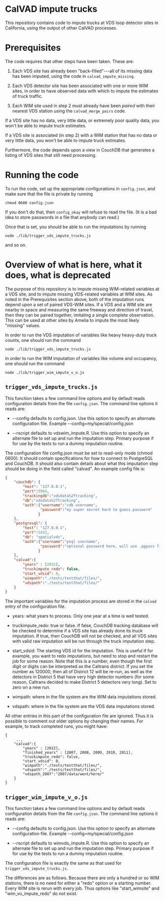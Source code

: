 # CalVAD impute trucks

This repository contains code to impute trucks at VDS loop detector
sites in California, using the output of other CalVAD processes.

# Prerequisites

The code requires that other steps have been taken.  These are:

1. Each VDS site has already been "back-filled"---all of its missing
   data has been imputed, using the code in `calvad_impute_missing`.

2. Each VDS detector site has been associated with one or more WIM
   sites, in order to have observed data with which to impute the
   estimates of truck traffic.

3. Each WIM site used in step 2 must already have been *paired* with
   their nearest VDS station using the `calvad_merge_pairs` code.

If a VDS site has no data, very little data, or extremely poor quality
data, you won't be able to impute truck estimates.

If a VDS site is associated (in step 2) with a WIM station that has no
data or very little data, you won't be able to impute truck estimates.

Furthermore, the code depends upon a view in CouchDB that generates a
listing of VDS sites that still need processing.

# Running the code

To run the code, set up the appropriate configurations in
`config.json`, and make sure that the file is private by running

```
chmod 0600 config.json
```

If you don't do that, then `config_okay` will refuse to read the
file.  (It is a bad idea to store passwords in a file that anybody can
read.)

Once that is set, you should be able to run the imputations by running

```
node ./lib/trigger_vds_impute_trucks.js
```

and so on.


# Overview of what is here, what it does, what is deprecated

The purpose of this repository is to impute missing WIM-related variables at a
VDS site, and to impute missing VDS-related variables at WIM sites.
As noted in the Prerequisites section above, both of the imputation
runs depend upon a set of paired VDS-WIM sites.  If a VDS and a WIM
site are nearby in space and measuring the same freeway and direction
of travel, then they can be paired together, imitating a single
complete observation.  This can be used at other sites by Amelia to
impute the most likely "missing" values.

In order to run the VDS imputation of variables like heavy heavy-duty
truck counts, one should run the command

```
node ./lib/trigger_vds_impute_trucks.js
```

In order to run the WIM imputation of variables like volume and
occupancy, one should run the command

```
node ./lib/trigger_wim_impute_v_o.js
```

## `trigger_vds_impute_trucks.js`

This function takes a few command line options and by default reads configuration
details from the file `config.json`.  The command line options it
reads are:

* --config defaults to config.json.  Use this option to specify an
  alternate configuration file.  Example  --config=my/special/config.json

* --rscript defaults to vdswim_impute.R.  Use this option to specify
  an alternate file to set up and run the imputation step.  Primary
  purpose if for use by the tests to run a dummy imputation routine.

The configuration file config.json must be set to read-only mode
(chmod 0600).  It should contain specifications for how to connect to
PostgreSQL and CouchDB.  It should also contain details about what
this imputation step should be doing in the field called "calvad".  An
example config file is:

```json
{
    "couchdb": {
        "host": "127.0.0.1",
        "port":5984,
        "trackingdb":"vdsdata%2ftracking",
        "db":"vdsdata%2ftracking",
        "auth":{"username":"cdb username",
                "password":"my super secret hard to guess password"
               }
    },
    "postgresql": {
        "host": "127.0.0.1",
        "port":5432,
        "db": "spatialvds",
        "auth":{"username":"psql username",
                "password":"optional password here, will use .pgpass file"
               }
    },
    "calvad":{
        "years" : [2012],
        "truckimpute_redo": false,
        "start_vdsid": 0,
        "wimpath":"./tests/testthat/files/",
        "vdspath":"./tests/testthat/files/"
    }
}
```

The important variables for the imputation process are stored in the
`calvad` entry of the configuration file.

* years:  what years to process.  Only one year at a time is well
  tested.

* truckimpute_redo:  true or false.  If false, CouchDB tracking
  database will be checked to determine if a VDS site has already done
  its truck imputation.  If true, then CouchDB will not be checked,
  and all VDS sites with valid raw imputation will be run through the
  truck imputation step.

* start_vdsid:  The starting VDS id for the imputation.  This is
  useful if for example, you want to redo imputations, but need to
  stop and restart the job for some reason.  Note that this is a
  number, even though the first digit or digits can be interpreted as
  the Caltrans district.  If you set the number as 120000, then all of
  District 12 will be re-run, as well as the detectors in District 5
  that have very high detector numbers (for some reason, Caltrans
  decided to make District 5 detectors very long).  Set to zero on a
  new run.

* wimpath:  where in the file system are the WIM data imputations
  stored.

* vdspath:  where in the file system are the VDS data imputations
  stored.

All other entries in this part of the configuration file are ignored.
Thus it is possible to comment out older options by changing their
names.  For example, to track completed runs, you might have:

```
{
     ...
    "calvad":{
        "years" : [2012],
        "finished_years" : [2007, 2008, 2009, 2010, 2011],
        "truckimpute_redo": false,
        "start_vdsid": 0,
        "wimpath":"./tests/testthat/files/",
        "vdspath":"./tests/testthat/files/",
        "vdspath_2007":"2007/data/went/here/"
    }
}
```

## `trigger_wim_impute_v_o.js`

This function takes a few command line options and by default reads configuration
details from the file `config.json`.  The command line options it
reads are:

* --config defaults to config.json.  Use this option to specify an
  alternate configuration file.  Example  --config=my/special/config.json

* --rscript defaults to wimvds_impute.R.  Use this option to specify
  an alternate file to set up and run the imputation step.  Primary
  purpose if for use by the tests to run a dummy imputation routine.

The configuration file is exactly the same as that used for
`trigger_vds_impute_trucks.js`.


The differences are as follows.  Because there are only a hundred or
so WIM stations, there is no need for either a "redo" option or a
starting number.  Every WIM site is rerun with every job.  Thus
options like "start_wimsite" and "wim_vo_impute_redo" do not exist.
